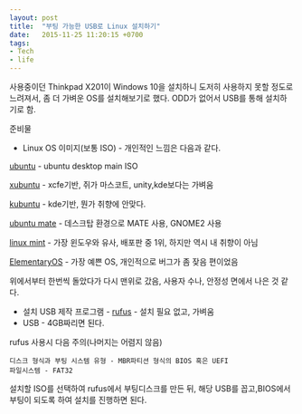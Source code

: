 ```yaml
---
layout: post
title:  "부팅 가능한 USB로 Linux 설치하기"
date:   2015-11-25 11:20:15 +0700
tags:
- Tech
- life
---
```


사용중이던 Thinkpad X201이 Windows 10을 설치하니 도저히 사용하지 못할 정도로 느려져서, 좀 더 가벼운 OS를 설치해보기로 했다. ODD가 없어서 USB를 통해 설치하기로 함.

준비물

- Linux OS 이미지(보통 ISO) - 개인적인 느낌은 다음과 같다.

[ubuntu](http://www.ubuntu.com/download/desktop) - ubuntu desktop main ISO

[xubuntu](http://xubuntu.org/getxubuntu/) - xcfe기반, 쥐가 마스코트, unity,kde보다는 가벼움

[kubuntu](http://www.kubuntu.org/getkubuntu/) - kde기반, 뭔가 취향에 안맞다.

[ubuntu mate](https://ubuntu-mate.org/what-is-ubuntu-mate/) - 데스크탑 환경으로 MATE 사용, GNOME2 사용

[linux mint](https://www.linuxmint.com/download.php) - 가장 윈도우와 유사, 배포판 중 1위, 하지만 역시 내 취향이 아님

[ElementaryOS](https://elementary.io) - 가장 예쁜 OS, 개인적으로 버그가 좀 잦음 편이었음

위에서부터 한번씩 돌았다가 다시 맨위로 갔음, 사용자 수나, 안정성 면에서 나은 것 같다.

- 설치 USB 제작 프로그램 - [rufus](https://rufus.akeo.ie/?locale=ko_KR) - 설치 필요 없고, 가벼움
- USB - 4GB짜리면 된다.


rufus 사용시 다음 주의(나머지는 어렴지 않음)

    디스크 형식과 부팅 시스템 유형 - MBR파티션 형식의 BIOS 혹은 UEFI
    파일시스템 - FAT32

설치할 ISO를 선택하여 rufus에서 부팅디스크를 만든 뒤, 해당 USB를 꼽고,BIOS에서 부팅이 되도록 하여 설치를 진행하면 된다.
